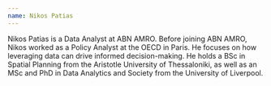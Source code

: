 ```yaml
---
name: Nikos Patias 
---
```


Nikos Patias is a Data Analyst at ABN AMRO. Before joining ABN AMRO, Nikos worked as a Policy Analyst at the OECD in Paris. He focuses on how leveraging data can drive informed decision-making. He holds a BSc in Spatial Planning from the Aristotle University of Thessaloniki, as well as an MSc and PhD in Data Analytics and Society from the University of Liverpool.
